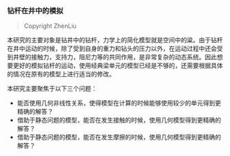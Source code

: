 ### 钻杆在井中的模拟

> Copyright ZhenLiu



本研究的主要对象是钻井中的钻杆，力学上的简化模型就是空间中的粱。由于钻杆在井中运动的时候，除了受到自身的重力和钻头的压力以外，在运动过程中还会受到井壁的接触力，支持力，阻尼力等的共同作用，是非常复杂的动态系统。因此想要更好的模拟钻杆的运动，使用经典梁单元的模型已经是不够的，还需要根据具体的情况在原有的模型上进行适当的修改。



本研究主要聚焦于以下三个问题：

- 能否使用几何非线性关系，使得模型在计算的时候能够使用较少的单元得到更精确的解答？
- 借助于静态问题的模型，能否在发生接触的时候，使用几何模型得到更精确的解答？
- 借助于静态问题的模型，能否在发生摩擦的时候，使用几何模型得到更精确的解答？
